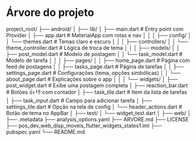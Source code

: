 # Árvore do projeto

project_root/
├── android/
│
├── lib/
│   ├── main.dart                           # Entry point com Provider
│   ├── app.dart                            # MaterialApp com rotas e nav
│   │
│   ├── config/
│   │   └── themes.dart                     # Temas claro e escuro
│   │
│   ├── controllers/
│   │   └── theme_controller.dart           # Lógica de troca de tema
│   │
│   ├── models/
│   │   ├── post_model.dart                 # Modelo de postagem
│   │   └── task_model.dart                 # Modelo de tarefa
│   │
│   ├── pages/
│   │   ├── home_page.dart                  # Página com feed de postagens
│   │   ├── tasks_page.dart                 # Página de tarefas
│   │   ├── settings_page.dart              # Configurações (tema, opções simbólicas)
│   │   └── about_page.dart                 # Explicações sobre o app
│   │
│   └── widgets/
│       ├── post_widget.dart                # Exibe uma postagem completa
│       ├── reaction_bar.dart               # Botões 👍 👎 com contador
│       ├── task_tile.dart                  # Item da lista de tarefas
│       ├── task_input.dart                 # Campo para adicionar tarefa
│       ├── settings_tile.dart              # Opção na tela de config
│       └── header_actions.dart             # Botão de tema no AppBar
│
├── test/
│   └── widget_test.dart
│
├── web/
│
├── .metadata
├── analysis_options.yaml
├── ARVORE.md
├── LICENSE
├── pos_dev_web_disp_moveis_flutter_widgets_states1.iml
├── pubspec.yaml
└── README.md
